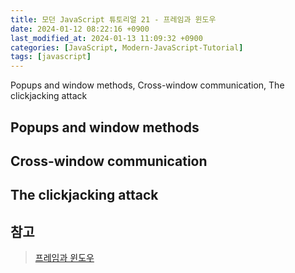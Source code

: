 ```yaml
---
title: 모던 JavaScript 튜토리얼 21 - 프레임과 윈도우
date: 2024-01-12 08:22:16 +0900
last_modified_at: 2024-01-13 11:09:32 +0900
categories: [JavaScript, Modern-JavaScript-Tutorial]
tags: [javascript]
---
```


Popups and window methods, Cross-window communication, The clickjacking attack

## Popups and window methods

## Cross-window communication

## The clickjacking attack

## 참고

> [프레임과 윈도우](https://ko.javascript.info/frames-and-windows)
